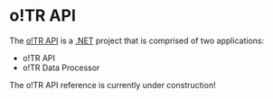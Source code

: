 # o!TR API

The [o!TR API](https://github.com/osu-tournament-rating/otr-api) is a [.NET](https://dotnet.microsoft.com/en-us/) project that is comprised of two applications:

* o!TR API
* o!TR Data Processor

The o!TR API reference is currently under construction!